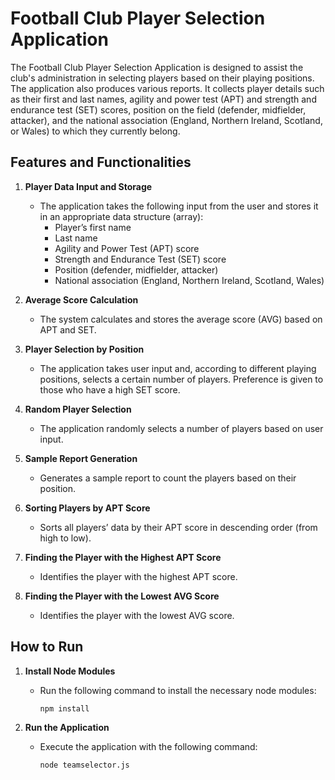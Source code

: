 # Football Club Player Selection Application

The Football Club Player Selection Application is designed to assist the club's administration in selecting players based on their playing positions. The application also produces various reports. It collects player details such as their first and last names, agility and power test (APT) and strength and endurance test (SET) scores, position on the field (defender, midfielder, attacker), and the national association (England, Northern Ireland, Scotland, or Wales) to which they currently belong.

## Features and Functionalities

1. **Player Data Input and Storage**
    - The application takes the following input from the user and stores it in an appropriate data structure (array):
        - Player’s first name
        - Last name
        - Agility and Power Test (APT) score
        - Strength and Endurance Test (SET) score
        - Position (defender, midfielder, attacker)
        - National association (England, Northern Ireland, Scotland, Wales)

2. **Average Score Calculation**
    - The system calculates and stores the average score (AVG) based on APT and SET.

3. **Player Selection by Position**
    - The application takes user input and, according to different playing positions, selects a certain number of players. Preference is given to those who have a high SET score.

4. **Random Player Selection**
    - The application randomly selects a number of players based on user input.

5. **Sample Report Generation**
    - Generates a sample report to count the players based on their position.

6. **Sorting Players by APT Score**
    - Sorts all players’ data by their APT score in descending order (from high to low).

7. **Finding the Player with the Highest APT Score**
    - Identifies the player with the highest APT score.

8. **Finding the Player with the Lowest AVG Score**
    - Identifies the player with the lowest AVG score.

## How to Run

1. **Install Node Modules**
    - Run the following command to install the necessary node modules:
      ```bash
      npm install
      ```

2. **Run the Application**
    - Execute the application with the following command:
      ```bash
      node teamselector.js
      ```
